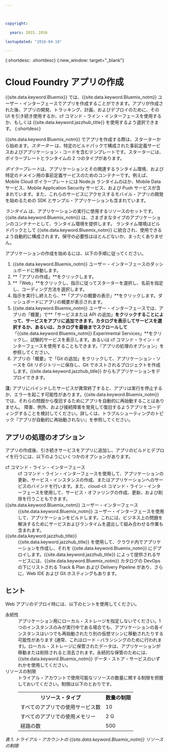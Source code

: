 ```yaml
---

 

copyright:

  years: 2015，2016

lastupdated: "2016-04-18" 

---
```


{:shortdesc: .shortdesc} 
{:new_window: target="_blank"}

# Cloud Foundry アプリの作成

{{site.data.keyword.Bluemix}} では、{{site.data.keyword.Bluemix_notm}} ユーザー・インターフェースでアプリを作成することができます。アプリが作成された後、アプリの開発、トラッキング、計画、およびデプロイのために、その UI を引き続き使用するか、cf コマンド・ライン・インターフェースを使用するか、もしくは {{site.data.keyword.jazzhub_title}} を使用するよう選択できます。
{:shortdesc}

{{site.data.keyword.Bluemix_notm}} でアプリを作成する際は、スターターから始めます。*スターター* は、特定のビルドパックで構成された事前定義サービスおよびアプリケーション・コードを含むテンプレートです。スターターには、ボイラープレートとランタイムの 2 つのタイプがあります。

*ボイラープレート*は、アプリケーションとその関連するランタイム環境、および特定のドメイン用の事前定義サービスのためのコンテナーです。例えば、Mobile Cloud ボイラープレートには Node.js ランタイムのほか、Mobile Data サービス、Mobile Application Security サービス、および Push サービスが含まれています。また、これらのサービスにアクセスするモバイル・アプリの開発を始めるための SDK とサンプル・アプリケーションも含まれています。

*ランタイム* は、アプリケーションの実行に使用するリソースのセットです。{{site.data.keyword.Bluemix_notm}} は、さまざまなタイプのアプリケーションのコンテナーとして、ランタイム環境を提供します。
ランタイム環境はビルドパックとして {{site.data.keyword.Bluemix_notm}} に統合され、使用できるよう自動的に構成されます。保守の必要性はほとんどないか、まったくありません。

アプリケーションの作成を始めるには、以下の手順に従ってください。
  1. {{site.data.keyword.Bluemix_notm}} ユーザー・インターフェースのダッシュボードに移動します。
  2. **「アプリの作成」**をクリックします。
  3. **「Web」**をクリックし、指示に従ってスターターを選択し、名前を指定し、コーディング方法を選択します。
  4. 指示を実行し終えたら、**「アプリの概要の表示」**をクリックします。ダッシュボードにアプリの概要が表示されます。
  5. {{site.data.keyword.Bluemix_notm}} ユーザー・インターフェースでは、アプリの「概要」で**「サービスまたは API の追加」**をクリックすることによって、サービスをアプリに追加できます。カタログを表示してサービスを選択するか、あるいは、カタログを最後までスクロールして**「{{site.data.keyword.Bluemix_notm}} Experimental Services」**をクリックし、試験的サービスを表示します。あるいは cf コマンド・ライン・インターフェースを使用することもできます。『アプリの処理のオプション』を参照してください。
  6. アプリの「概要」で「Git の追加」をクリックして、アプリケーション・ソースを Git リポジトリーに保存し、Git でホストされるプロジェクトを作成します。{{site.data.keyword.jazzhub_title}} からもアプリケーションをデプロイできます。

**注:** アプリにバインドしたサービスが異常終了すると、アプリは実行を停止するか、エラーを起こす可能性があります。{{site.data.keyword.Bluemix_notm}} では、それらの問題から復旧するためにアプリを自動的に再始動することはありません。
障害、例外、および接続障害を発見して復旧するようアプリをコーディングすることを検討してください。詳しくは、トラブルシューティングのトピック『アプリが自動的に再始動されない』を参照してください。

## アプリの処理のオプション

アプリの作成後、引き続きサービスをアプリに追加し、アプリのビルドとデプロイを行うには、以下のようにいくつかのオプションがあります。

<dl><dt>cf コマンド・ライン・インターフェース</dt>
<dd>cf コマンド・ライン・インターフェースを使用して、アプリケーションの更新、サービス・インスタンスの作成、またはアプリケーションへのサービスのバインドを行います。また、cloud-cli コマンド・ライン・インターフェースを使用して、サービス・オファリングの作成、更新、および削除を行うこともできます。</dd>
<dt>{{site.data.keyword.Bluemix_notm}} ユーザー・インターフェース</dt>
<dd>{{site.data.keyword.Bluemix_notm}} ユーザー・インターフェースを使用して、アプリケーションをビルドします。これには、ビジネス上の問題を解決するためにサービスおよびランタイムを選出して組み合わせる作業も含まれます。</dd>
<dt>{{site.data.keyword.jazzhub_title}}</dt>
<dd>{{site.data.keyword.jazzhub_title}} を使用して、クラウド内でアプリケーションを作成し、それを {{site.data.keyword.Bluemix_notm}} にデプロイします。{{site.data.keyword.jazzhub_title}} によって提供されるサービスには、{{site.data.keyword.Bluemix_notm}} カタログの DevOps の下にリストされる Track & Plan および Delivery Pipeline があり、さらに、Web IDE および Git ホスティングもあります。</dd>
</dl>

## ヒント

Web アプリのデプロイ時には、以下のヒントを使用してください。

<dl><dt>永続性</dt>
<dd>アプリケーション用にローカル・ストレージを指定しないでください。1 つのインスタンスのみが実行中である場合でも、アプリケーションの各インスタンスはいつでも再始動されたり別の仮想マシンに移動されたりする可能性があります (通常、これはロード・バランシングのために行われます)。ローカル・ストレージに保管されたデータは、アプリケーションが移動または削除されると消去されます。永続的な保管のためには、{{site.data.keyword.Bluemix_notm}} データ・ストア・サービスのいずれかを使用してください。</dd>
<dt>リソースの制限</dt>
<dd>トライアル・アカウントで使用可能なリソースの数量に関する制限を把握しておいてください。制限は以下のとおりです。
<table style="width:100%">
  <th>リソース・タイプ</th>	<th>数量の制限</th>
<tr><td>すべてのアプリでの使用サービス数</td> <td>10</td>
<tr><td>すべてのアプリでの使用メモリー</td> <td>	2 G</td>
<tr><td>経路の数</td> <td>500</td>
</table>
</dd></dl>

*表 1. トライアル・アカウントの {{site.data.keyword.Bluemix_notm}} リソースの制限*
